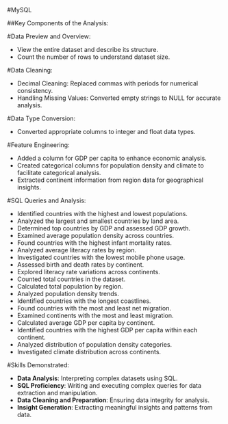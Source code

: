 #MySQL

##Key Components of the Analysis:

#Data Preview and Overview:

- View the entire dataset and describe its structure.
- Count the number of rows to understand dataset size.

#Data Cleaning:

- Decimal Cleaning: Replaced commas with periods for numerical consistency.
- Handling Missing Values: Converted empty strings to NULL for accurate analysis.

#Data Type Conversion:

- Converted appropriate columns to integer and float data types.

#Feature Engineering:

- Added a column for GDP per capita to enhance economic analysis.
- Created categorical columns for population density and climate to facilitate categorical analysis.
- Extracted continent information from region data for geographical insights.

#SQL Queries and Analysis:

- Identified countries with the highest and lowest populations.
- Analyzed the largest and smallest countries by land area.
- Determined top countries by GDP and assessed GDP growth.
- Examined average population density across countries.
- Found countries with the highest infant mortality rates.
- Analyzed average literacy rates by region.
- Investigated countries with the lowest mobile phone usage.
- Assessed birth and death rates by continent.
- Explored literacy rate variations across continents.
- Counted total countries in the dataset.
- Calculated total population by region.
- Analyzed population density trends.
- Identified countries with the longest coastlines.
- Found countries with the most and least net migration.
- Examined continents with the most and least migration.
- Calculated average GDP per capita by continent.
- Identified countries with the highest GDP per capita within each continent.
- Analyzed distribution of population density categories.
- Investigated climate distribution across continents.

#Skills Demonstrated:

- **Data Analysis**: Interpreting complex datasets using SQL.
- **SQL Proficiency**: Writing and executing complex queries for data extraction and manipulation.
- **Data Cleaning and Preparation**: Ensuring data integrity for analysis.
- **Insight Generation**: Extracting meaningful insights and patterns from data.
